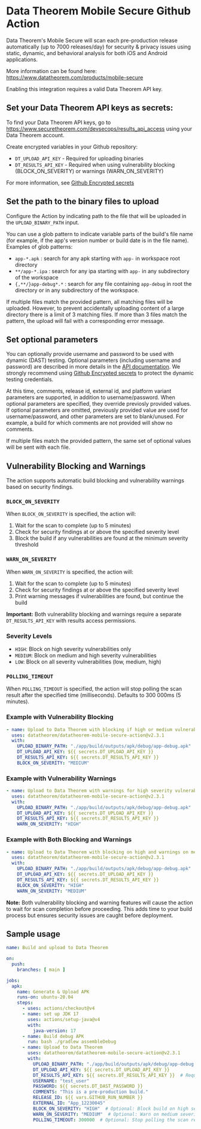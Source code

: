 # Data Theorem Mobile Secure Github Action

Data Theorem's Mobile Secure will scan each pre-production release automatically (up to 7000 releases/day)
for security & privacy issues using static, dynamic, and behavioral analysis for both iOS and Android applications.

More information can be found here:  
https://www.datatheorem.com/products/mobile-secure

Enabling this integration requires a valid Data Theorem API key.

## Set your Data Theorem API keys as secrets:
To find your Data Theorem API keys, go to https://www.securetheorem.com/devsecops/results_api_access using your Data Theorem account.

Create encrypted variables in your Github repository:
- `DT_UPLOAD_API_KEY` - Required for uploading binaries
- `DT_RESULTS_API_KEY` - Required when using vulnerability blocking (BLOCK_ON_SEVERITY) or warnings (WARN_ON_SEVERITY)

For more information, see [Github Encrypted secrets](https://docs.github.com/en/actions/reference/encrypted-secrets)

## Set the path to the binary files to upload
Configure the Action by indicating path to the file that will be uploaded in the `UPLOAD_BINARY_PATH` input.

You can use a glob pattern to indicate variable parts of the build's file name (for example, if the app's version number or build date is in the file name).  
Examples of glob patterns:
- `app-*.apk` : search for any apk starting with `app-` in workspace root directory
- `**/app-*.ipa` : search for any ipa starting with `app-` in any subdirectory of the workspace
- `{,**/}app-debug*.*` : search for any file containing `app-debug` in root the directory or in any subdirectory of the workspace.

If multiple files match the provided pattern, all matching files will be uploaded. However, to prevent accidentally uploading content of a large directory there is a limit of 3 matching files.  If more than 3 files match the pattern, the upload will fail with a corresponding error message.

## Set optional parameters
You can optionally provide username and password to be used with dynamic (DAST) testing.  Optional parameters (including username and password) are described in more details in the [API documentation](https://datatheorem.github.io/PortalApi/mobile_security_devops/uploading_mobile_apps.html).  We strongly recommend using [Github Encrypted secrets](https://docs.github.com/en/actions/reference/encrypted-secrets) to protect the dynamic testing credentials.

At this time, comments, release id, external id, and platform variant parameters are supported, in addition to username/password.  When optional parameters are specified, they override previosly provided values.  If optional parameters are omitted, previously provided value are used for username/password, and other parameters are set to blank/unused.  For example, a build for which comments are not provided will show no comments.

If multiple files match the provided pattern, the same set of optional values will be sent with each file. 

## Vulnerability Blocking and Warnings

The action supports automatic build blocking and vulnerability warnings based on security findings.

### `BLOCK_ON_SEVERITY`
When `BLOCK_ON_SEVERITY` is specified, the action will:

1. Wait for the scan to complete (up to 5 minutes)
2. Check for security findings at or above the specified severity level
3. Block the build if any vulnerabilities are found at the minimum severity threshold

### `WARN_ON_SEVERITY`
When `WARN_ON_SEVERITY` is specified, the action will:

1. Wait for the scan to complete (up to 5 minutes)
2. Check for security findings at or above the specified severity level
3. Print warning messages if vulnerabilities are found, but continue the build

**Important:** Both vulnerability blocking and warnings require a separate `DT_RESULTS_API_KEY` with results access permissions.

### Severity Levels
- `HIGH`: Block on high severity vulnerabilities only
- `MEDIUM`: Block on medium and high severity vulnerabilities  
- `LOW`: Block on all severity vulnerabilities (low, medium, high)

### `POLLING_TIMEOUT`
When `POLLING_TIMEOUT` is specified, the action will stop polling the scan result after the specified time (milliseconds).
Defaults to 300 000ms (5 minutes).


### Example with Vulnerability Blocking
```yaml
- name: Upload to Data Theorem with blocking if high or medium vulnerabilities are found
  uses: datatheorem/datatheorem-mobile-secure-action@v2.3.1
  with:
    UPLOAD_BINARY_PATH: "./app/build/outputs/apk/debug/app-debug.apk"
    DT_UPLOAD_API_KEY: ${{ secrets.DT_UPLOAD_API_KEY }}
    DT_RESULTS_API_KEY: ${{ secrets.DT_RESULTS_API_KEY }}
    BLOCK_ON_SEVERITY: "MEDIUM"
```

### Example with Vulnerability Warnings
```yaml
- name: Upload to Data Theorem with warnings for high severity vulnerabilities
  uses: datatheorem/datatheorem-mobile-secure-action@v2.3.1
  with:
    UPLOAD_BINARY_PATH: "./app/build/outputs/apk/debug/app-debug.apk"
    DT_UPLOAD_API_KEY: ${{ secrets.DT_UPLOAD_API_KEY }}
    DT_RESULTS_API_KEY: ${{ secrets.DT_RESULTS_API_KEY }}
    WARN_ON_SEVERITY: "HIGH"
```

### Example with Both Blocking and Warnings
```yaml
- name: Upload to Data Theorem with blocking on high and warnings on medium vulnerabilities
  uses: datatheorem/datatheorem-mobile-secure-action@v2.3.1
  with:
    UPLOAD_BINARY_PATH: "./app/build/outputs/apk/debug/app-debug.apk"
    DT_UPLOAD_API_KEY: ${{ secrets.DT_UPLOAD_API_KEY }}
    DT_RESULTS_API_KEY: ${{ secrets.DT_RESULTS_API_KEY }}
    BLOCK_ON_SEVERITY: "HIGH"
    WARN_ON_SEVERITY: "MEDIUM"
```

**Note:** Both vulnerability blocking and warning features will cause the action to wait for scan completion before proceeding. This adds time to your build process but ensures security issues are caught before deployment.

## Sample usage

```yaml
name: Build and upload to Data Theorem

on:
  push:
    branches: [ main ]

jobs:
  apk:
    name: Generate & Upload APK
    runs-on: ubuntu-20.04
    steps:
      - uses: actions/checkout@v4
      - name: set up JDK 17
        uses: actions/setup-java@v4
        with:
          java-version: 17
      - name: Build debug APK
        run: bash ./gradlew assembleDebug
      - name: Upload to Data Theorem
        uses: datatheorem/datatheorem-mobile-secure-action@v2.3.1
        with:
          UPLOAD_BINARY_PATH: "./app/build/outputs/apk/debug/app-debug.apk"
          DT_UPLOAD_API_KEY: ${{ secrets.DT_UPLOAD_API_KEY }}
          DT_RESULTS_API_KEY: ${{ secrets.DT_RESULTS_API_KEY }}  # Required for vulnerability blocking
          USERNAME: "test_user"
          PASSWORD: ${{ secrets.DT_DAST_PASSWORD }}
          COMMENTS: "This is a pre-production build."
          RELEASE_ID: ${{ vars.GITHUB_RUN_NUMBER }}
          EXTERNAL_ID: "App_12230045"
          BLOCK_ON_SEVERITY: "HIGH"  # Optional: Block build on high severity vulnerabilities
          WARN_ON_SEVERITY: "MEDIUM"  # Optional: Warn on medium severity vulnerabilities
          POLLING_TIMEOUT: 300000  # Optional: Stop polling the scan result after the specified time 

```
